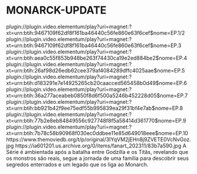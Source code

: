 # MONARCK-UPDATE

<item>
<title>[COLOR silver][B] MONARCH 1º TEMPORADA [/COLOR][/B][COLOR yellow]  FULL HD  [B][/COLOR][/B]</title>
<link>plugin://plugin.video.elementum/play?uri=magnet:?xt=urn:btih:9467109f62df8f161ba46440c56fe860e63f6cef$nome=EP.1/2</link>
<link>plugin://plugin.video.elementum/play?uri=magnet:?xt=urn:btih:9467109f62df8f161ba46440c56fe860e63f6cef$nome=EP.3</link>
<link>plugin://plugin.video.elementum/play?uri=magnet:?xt=urn:btih:aea0c55f853b948be263f74430ca19e2ed884be2$nome=EP.4</link>
<link>plugin://plugin.video.elementum/play?uri=magnet:?xt=urn:btih:26af98d26edb62cee379af4084289dffc4025aae$nome=EP.5</link>
<link>plugin://plugin.video.elementum/play?uri=magnet:?xt=urn:btih:d183291e7e14925265cb20caacced565458b0d49$nome=EP.6</link>
<link>plugin://plugin.video.elementum/play?uri=magnet:?xt=urn:btih:36a277aceabeb0850f8d6f500a5246b452228d05$nome=EP.7</link>
<link>plugin://plugin.video.elementum/play?uri=magnet:?xt=urn:btih:bb921b42f9ee75edf55b995839ea29f31bf4e7ab$nome=EP.8</link>
<link>plugin://plugin.video.elementum/play?uri=magnet:?xt=urn:btih:77b2e8eb84849556c927748f8f5a58414d361770$nome=EP.9</link>
<link>plugin://plugin.video.elementum/play?uri=magnet:?xt=urn:btih:7b78c58b90968f030ec0ddbee11e85d649018eee$nome=EP.10</link>
<thumbnail>https://www.themoviedb.org/t/p/original/3IYqVM2jEHn8j9ZVETE0VcNvGoz.jpg</thumbnail>
<fanart>https://ia601201.us.archive.org/0/items/fanart_202311/83b7a590.jpg</fanart>
<info> A Série é ambientada após a batalha entre Godzilla e os Titãs, revelando que os monstros são reais, segue a jornada de uma família para descobrir seus segredos enterrados e um legado que os liga ao Monarch.</info>
</item>

